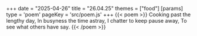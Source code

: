 +++
date = "2025-04-26"
title = "26.04.25"
themes = ["food"]
[params]
  type = 'poem'
  pageKey = 'src/poem.js'
+++
{{< poem >}}
Cooking past the lengthy day,
In busyness the time astray,
I chatter to keep pause away,
To see what others have say.
{{< /poem >}}